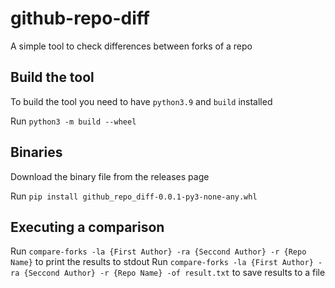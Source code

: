 # github-repo-diff

A simple tool to check differences between forks of a repo

## Build the tool

To build the tool you need to have `python3.9` and `build` installed

Run `python3 -m build --wheel`

## Binaries

Download the binary file from the releases page

Run `pip install github_repo_diff-0.0.1-py3-none-any.whl`

## Executing a comparison

Run `compare-forks -la {First Author} -ra {Seccond Author} -r {Repo Name}` to print the results to stdout
Run `compare-forks -la {First Author} -ra {Seccond Author} -r {Repo Name} -of result.txt` to save results to a file
